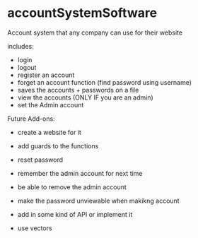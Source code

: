# accountSystemSoftware
Account system that any company can use for their website

includes:
- login
- logout
- register an account
- forget an account function (find password using username)
- saves the accounts + passwords on a file
- view the accounts (ONLY IF you are an admin)
- set the Admin account


Future Add-ons:
- create a website for it
- add guards to the functions
- reset password
- remember the admin account for next time
- be able to remove the admin account
- make the password unviewable when makikng account

- add in some kind of API or implement it
- use vectors
